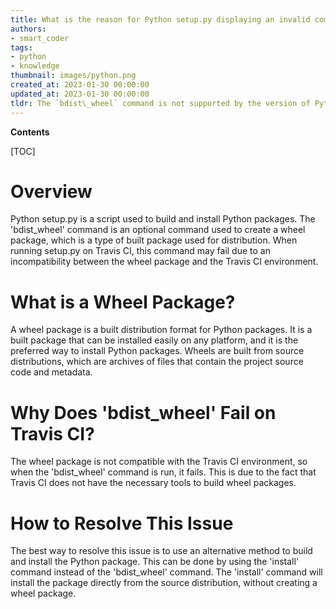 ```yaml
---
title: What is the reason for Python setup.py displaying an invalid command 'bdist_wheel' when running on travis ci?
authors:
- smart_coder
tags:
- python
- knowledge
thumbnail: images/python.png
created_at: 2023-01-30 00:00:00
updated_at: 2023-01-30 00:00:00
tldr: The `bdist\_wheel` command is not supported by the version of Python being used on Travis CI.
---
```


**Contents**

[TOC]

# Overview 
Python setup.py is a script used to build and install Python packages. The 'bdist_wheel' command is an optional command used to create a wheel package, which is a type of built package used for distribution. When running setup.py on Travis CI, this command may fail due to an incompatibility between the wheel package and the Travis CI environment.

# What is a Wheel Package?
A wheel package is a built distribution format for Python packages. It is a built package that can be installed easily on any platform, and it is the preferred way to install Python packages. Wheels are built from source distributions, which are archives of files that contain the project source code and metadata.

# Why Does 'bdist_wheel' Fail on Travis CI?
The wheel package is not compatible with the Travis CI environment, so when the 'bdist_wheel' command is run, it fails. This is due to the fact that Travis CI does not have the necessary tools to build wheel packages. 

# How to Resolve This Issue
The best way to resolve this issue is to use an alternative method to build and install the Python package. This can be done by using the 'install' command instead of the 'bdist_wheel' command. The 'install' command will install the package directly from the source distribution, without creating a wheel package.
